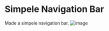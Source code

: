 # Simpele Navigation Bar
Made a simpele navigation bar.
![image](https://github.com/user-attachments/assets/a0d2371d-6eb5-4654-91e6-92b81d6124a8)
